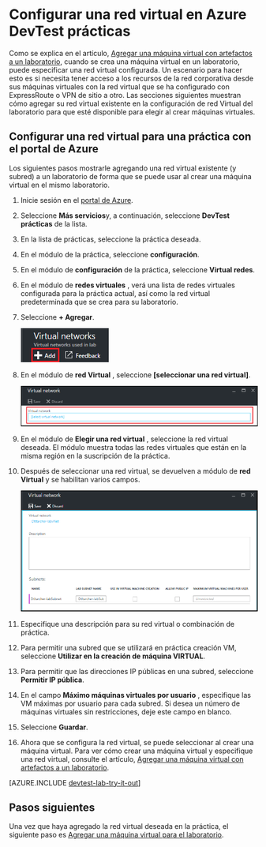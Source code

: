 <properties
    pageTitle="Configurar una red virtual en Azure DevTest prácticas | Microsoft Azure"
    description="Obtenga información sobre cómo configurar una red virtual existente y subred y usarlos en una máquina virtual con Azure DevTest prácticas"
    services="devtest-lab,virtual-machines"
    documentationCenter="na"
    authors="tomarcher"
    manager="douge"
    editor=""/>

<tags
    ms.service="devtest-lab"
    ms.workload="na"
    ms.tgt_pltfrm="na"
    ms.devlang="na"
    ms.topic="article"
    ms.date="09/06/2016"
    ms.author="tarcher"/>

# <a name="configure-a-virtual-network-in-azure-devtest-labs"></a>Configurar una red virtual en Azure DevTest prácticas

Como se explica en el artículo, [Agregar una máquina virtual con artefactos a un laboratorio](devtest-lab-add-vm-with-artifacts.md), cuando se crea una máquina virtual en un laboratorio, puede especificar una red virtual configurada. Un escenario para hacer esto es si necesita tener acceso a los recursos de la red corporativa desde sus máquinas virtuales con la red virtual que se ha configurado con ExpressRoute o VPN de sitio a otro. Las secciones siguientes muestran cómo agregar su red virtual existente en la configuración de red Virtual del laboratorio para que esté disponible para elegir al crear máquinas virtuales.

## <a name="configure-a-virtual-network-for-a-lab-using-the-azure-portal"></a>Configurar una red virtual para una práctica con el portal de Azure
Los siguientes pasos mostrarle agregando una red virtual existente (y subred) a un laboratorio de forma que se puede usar al crear una máquina virtual en el mismo laboratorio. 

1. Inicie sesión en el [portal de Azure](http://go.microsoft.com/fwlink/p/?LinkID=525040).

1. Seleccione **Más servicios**y, a continuación, seleccione **DevTest prácticas** de la lista.

1. En la lista de prácticas, seleccione la práctica deseada. 

1. En el módulo de la práctica, seleccione **configuración**.

1. En el módulo de **configuración** de la práctica, seleccione **Virtual redes**.

1. En el módulo de **redes virtuales** , verá una lista de redes virtuales configurada para la práctica actual, así como la red virtual predeterminada que se crea para su laboratorio. 

1. Seleccione **+ Agregar**.

    ![Agregar una red virtual existente a la práctica](./media/devtest-lab-configure-vnet/lab-settings-vnet-add.png)
    
1. En el módulo de **red Virtual** , seleccione **[seleccionar una red virtual]**.

    ![Seleccione una red virtual existente](./media/devtest-lab-configure-vnet/lab-settings-vnets-vnet1.png)
    
1. En el módulo de **Elegir una red virtual** , seleccione la red virtual deseada. El módulo muestra todas las redes virtuales que están en la misma región en la suscripción de la práctica.  

1. Después de seleccionar una red virtual, se devuelven a módulo de **red Virtual** y se habilitan varios campos.  

    ![Seleccione una red virtual existente](./media/devtest-lab-configure-vnet/lab-settings-vnets-vnet2.png)

1. Especifique una descripción para su red virtual o combinación de práctica.

1. Para permitir una subred que se utilizará en práctica creación VM, seleccione **Utilizar en la creación de máquina VIRTUAL**.

1. Para permitir que las direcciones IP públicas en una subred, seleccione **Permitir IP pública**.

1. En el campo **Máximo máquinas virtuales por usuario** , especifique las VM máximas por usuario para cada subred. Si desea un número de máquinas virtuales sin restricciones, deje este campo en blanco.

1. Seleccione **Guardar**.

1. Ahora que se configura la red virtual, se puede seleccionar al crear una máquina virtual. Para ver cómo crear una máquina virtual y especifique una red virtual, consulte el artículo, [Agregar una máquina virtual con artefactos a un laboratorio](devtest-lab-add-vm-with-artifacts.md). 

[AZURE.INCLUDE [devtest-lab-try-it-out](../../includes/devtest-lab-try-it-out.md)]

## <a name="next-steps"></a>Pasos siguientes

Una vez que haya agregado la red virtual deseada en la práctica, el siguiente paso es [Agregar una máquina virtual para el laboratorio](devtest-lab-add-vm-with-artifacts.md).